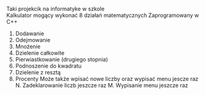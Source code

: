 Taki projekcik na informatyke w szkole</br>
Kalkulator mogący wykonać 8 działań matematycznych
Zaprogramowany w C++
1. Dodawanie
2. Odejmowanie
3. Mnożenie
4. Dzielenie całkowite
5. Pierwiastkowanie (drugiego stopnia)
6. Podnoszenie do kwadratu
7. Dzielenie z resztą
8. Procenty
Może także wpisać nowe liczby oraz wypisać menu jescze raz
N. Zadeklarowanie liczb jeszcze raz
M. Wypisanie menu jeszcze raz
